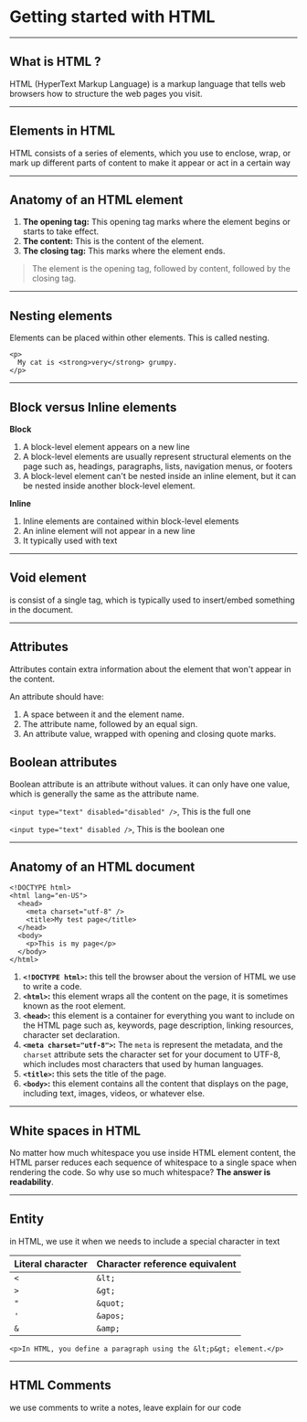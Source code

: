 # Getting started with HTML

---

## What is HTML ?
HTML (HyperText Markup Language) is a markup language that tells web browsers how to structure the web pages you visit.

---

## Elements in HTML 
HTML consists of a series of elements, which you use to enclose, wrap, or mark up different parts of content to make it appear or act in a certain way

---

## Anatomy of an HTML element 
1. **The opening tag:** This opening tag marks where the element begins or starts to take effect. 
3. **The content:** This is the content of the element.
4. **The closing tag:** This marks where the element ends.

> The element is the opening tag, followed by content, followed by the closing tag.

---

## Nesting elements 
Elements can be placed within other elements. This is called nesting.

```
<p>
  My cat is <strong>very</strong> grumpy.
</p>
```

---

## Block versus Inline elements

**Block**
1. A block-level element appears on a new line
2. A block-level elements are usually represent structural elements on the page such as, headings, paragraphs, lists, navigation menus, or footers
3. A block-level element can't be nested inside an inline element, but it can be nested inside another block-level element.

**Inline**
1. Inline elements are contained within block-level elements
2. An inline element will not appear in a new line
3. It typically used with text

---

## Void element
is consist of a single tag, which is typically used to insert/embed something in the document. 

---

## Attributes 
Attributes contain extra information about the element that won't appear in the content.

An attribute should have:

1. A space between it and the element name.
2. The attribute name, followed by an equal sign.
3. An attribute value, wrapped with opening and closing quote marks.

## Boolean attributes
Boolean attribute is an attribute without values. it can only have one value, which is generally the same as the attribute name.

`<input type="text" disabled="disabled" />`, This is the full one

`<input type="text" disabled />`, This is the boolean one

---

## Anatomy of an HTML document

```
<!DOCTYPE html>
<html lang="en-US">
  <head>
    <meta charset="utf-8" />
    <title>My test page</title>
  </head>
  <body>
    <p>This is my page</p>
  </body>
</html>
```

1. **`<!DOCTYPE html>`:** this tell the browser about the version of HTML we use to write a code.
2. **`<html>`:** this element wraps all the content on the page, it is sometimes known as the root element.
3. **`<head>`:** this element is a container for everything you want to include on the HTML page such as, keywords, page description, linking resources, character set declaration.
4. **`<meta charset="utf-8">`:** The `meta` is represent the metadata, and the `charset` attribute sets the character set for your document to UTF-8, which includes most characters that used by human languages.
5. **`<title>`:** this sets the title of the page.
6. **`<body>`:** this element contains all the content that displays on the page, including text, images, videos, or whatever else.

---

## White spaces in HTML
No matter how much whitespace you use inside HTML element content, the HTML parser reduces each sequence of whitespace to a single space when rendering the code. So why use so much whitespace? **The answer is readability**.

---

## Entity
in HTML, we use it when we needs to include a special character in text

| Literal character | Character reference equivalent |
| :---------------- | :----------------------------- |
| `<`               | `&lt;`                         |
| `>`               | `&gt;`                         |
| `"`               | `&quot;`                       |
| `'`               | `&apos;`                       |
| `&`               | `&amp;`                        |

`<p>In HTML, you define a paragraph using the &lt;p&gt; element.</p>`

---

## HTML Comments
we use comments to write a notes, leave explain for our code